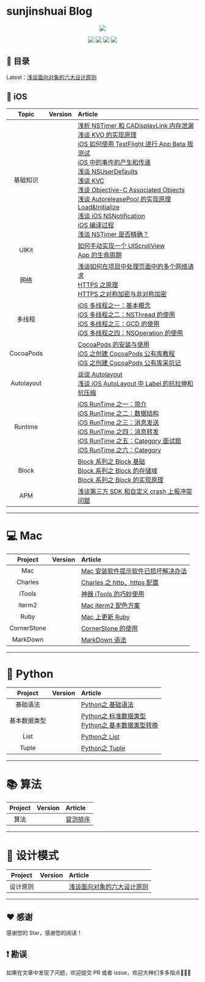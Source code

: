 # sunjinshuai Blog
<p align='center'>
<img src='https://github.com/iOS-Advanced/iOS-Advanced/blob/master/resource/background-cover.jpg'>
</p>
<p align='center'>
<a href="https://weibo.com/u/5113807465"><img src="https://img.shields.io/badge/weibo-@sunjinshuai-f974ce.svg?style=flat&colorA=f4292e"></a>
<a href="https://juejin.im/user/59c4495ef265da065b66b2a8"><img src="https://img.shields.io/badge/掘金-@sunjinshuai-fd6f32.svg?style=flat&colorA=1970fe"></a>
<a href="https://www.jianshu.com/u/16d7ec797c31"><img src="https://img.shields.io/badge/简书-@sunjinshuai-b561fe.svg?style=flat&colorA=ed6f59"></a>
<img src="https://img.shields.io/badge/PR-welcome%20!-brightgreen.svg?colorA=a0cd34">
</p>

## 📖 目录
Latest：[浅谈面向对象的六大设计原则](https://www.jianshu.com/p/7b4633ada135)

## 📱 iOS
| Topic | Version | Article |
|:-------:|:-------:|:------|
|基础知识||[浅析 NSTimer 和 CADisplayLink 内存泄漏](https://www.jianshu.com/p/59124ee085e5)<br>[浅谈 KVO 的实现原理](https://www.jianshu.com/p/5d4cc25165d5)<br>[iOS 如何使用 TestFlight 进行 App Beta 版测试](https://www.jianshu.com/p/684e4b56b99a)<br>[iOS 中的事件的产生和传递](https://www.jianshu.com/p/3f389a2b98ec)<br>[浅谈  NSUserDefaults](https://www.jianshu.com/p/d9c9537cb9cf)<br>[浅谈 KVC](https://www.jianshu.com/p/fd695319a7f8)<br>[浅谈 Objective-C Associated Objects](https://www.jianshu.com/p/4cfad89174b7)<br>[浅谈 AutoreleasePool 的实现原理](https://www.jianshu.com/p/082adc9dc749)<br>[Load&Initialize](https://sunjinshuai.github.io/2016/09/19/Load-Initialize/)<br>[浅谈 iOS NSNotification](https://www.jianshu.com/p/d3718f2b23c6)<br>[iOS 编译过程](https://www.jianshu.com/p/fda47fdc94de)<br>[浅谈 NSTimer 是否精确？](https://www.jianshu.com/p/9e598abe684e)|
|UIKit|| [如何手动实现一个 UIScrollView](https://www.jianshu.com/p/f723336e49bb)<br>[App 的生命周期](https://www.jianshu.com/p/6cf83e94c14c)<br>|
|网络||[浅谈如何在项目中处理页面中的多个网络请求](https://www.jianshu.com/p/5c4b8b6aa44f)<br>[HTTPS 之原理](https://www.jianshu.com/p/257634f46049)<br>[HTTPS 之对称加密与非对称加密](https://www.jianshu.com/p/0e9e879cf75c)|
|多线程||[iOS 多线程之一：基本概念](https://www.jianshu.com/p/18ab9a7daef6)<br>[iOS 多线程之二：NSThread 的使用](https://www.jianshu.com/p/0973c461de51)<br>[iOS 多线程之三：GCD 的使用](https://www.jianshu.com/p/ed2753122f57)<br>[iOS 多线程之四：NSOperation 的使用](https://www.jianshu.com/p/dcf9b9c3a1fd)|
|CocoaPods||[CocoaPods 的安装与使用](https://sunjinshuai.github.io/2016/08/08/CocoaPods%E7%9A%84%E5%AE%89%E8%A3%85%E4%B8%8E%E4%BD%BF%E7%94%A8/)<br>[iOS 之创建 CocoaPods 公有库教程](https://www.jianshu.com/p/c852ab73ffa0)<br>[iOS 之创建 CocoaPods 公有库采坑记](https://juejin.im/post/5a35f587f265da43294e2066)|
|Autolayout||[谈谈 Autolayout](https://www.jianshu.com/p/2056743a0090)<br>[浅谈 iOS AutoLayout 中 Label 的抗拉伸和抗压缩](https://www.jianshu.com/p/8e68b82b471a)|
|Runtime||[iOS RunTime 之一：简介](https://www.jianshu.com/p/1312c8eb2381)<br>[iOS RunTime 之二：数据结构](https://www.jianshu.com/p/3fa276ed26f9)<br>[iOS RunTime 之三：消息发送](https://www.jianshu.com/p/afc051dd84d8)<br>[iOS RunTime 之四：消息转发](https://www.jianshu.com/p/8cd06cd496d5)<br>[iOS RunTime 之五：Category 面试题](https://www.jianshu.com/p/ccbd2a07db1f)<br>[iOS RunTime 之六：Category](https://www.jianshu.com/p/8b4432f5586e)|
|Block||[Block 系列之 Block 基础](https://sunjinshuai.github.io/2015/07/05/block%E7%B3%BB%E5%88%97%E4%B9%8Bblock%E5%9F%BA%E7%A1%80/)<br>[Block 系列之 Block 的存储域](https://sunjinshuai.github.io/2015/07/17/block%E7%B3%BB%E5%88%97%E4%B9%8Bblock%E7%9A%84%E5%AD%98%E5%82%A8%E5%9F%9F/)<br>[Block 系列之 Block 的实现原理](https://sunjinshuai.github.io/2015/07/20/block%E7%B3%BB%E5%88%97%E4%B9%8Bblock%E7%9A%84%E5%AE%9E%E7%8E%B0%E5%8E%9F%E7%90%86/)|
|APM||[浅谈第三方 SDK 和自定义 crash 上报冲突问题](https://www.jianshu.com/p/a1d02e2a9048) |

----------------------------

# 💻 Mac

| Project | Version | Article |
|:-------:|:-------:|:------|
|Mac||[Mac 安装软件提示软件已损坏解决办法](https://www.jianshu.com/p/c594c3d1167c)|
|Charles||[Charles 之 http、https 配置](https://www.jianshu.com/p/e6dd256de239)|
|iTools||[神器 iTools 的巧妙使用](https://www.jianshu.com/p/055abed45d12)|
|iterm2||[Mac iterm2 配色方案](https://www.jianshu.com/p/157ae1a4acaf)|
|Ruby||[Mac 上更新 Ruby](https://www.jianshu.com/p/d99b5662d8a0)|
|CornerStone||[CornerStone 的使用](https://www.jianshu.com/p/7f5c019c528b)|
|MarkDown||[MarkDown 语法](https://github.com/iOS-Advanced/iOS-Advanced/wiki/MarkDown-%E8%AF%AD%E6%B3%95)|

----------------------------

# 🐙 Python

| Project | Version | Article |
|:-------:|:-------:|:------|
|基础语法||[Python之 基础语法](https://github.com/sunjinshuai/Python/blob/master/Article/basic_grammar.md)|
|基本数据类型||[Python之 标准数据类型](https://github.com/sunjinshuai/Python/blob/master/Article/basic_data_type.md)<br>[Python之 基本数据类型转换](https://github.com/sunjinshuai/Python/blob/master/Article/basic_data_type.md)|
|List||[Python之 List](https://github.com/sunjinshuai/Python/blob/master/Article/list.md)|
|Tuple||[Python之 Tuple](https://github.com/sunjinshuai/Python/blob/master/Article/tuple.md)|

----------------------------

# 📚 算法

| Project | Version | Article |
|:-------:|:-------:|:------|
|算法||[冒泡排序](https://github.com/sunjinshuai/Play-Leetcode/tree/master/Algorithm-Sort/BubbleSort)|

----------------------------

# 🍭 设计模式

| Project | Version | Article |
|:-------:|:-------:|:------|
|设计原则||[浅谈面向对象的六大设计原则](https://www.jianshu.com/p/7b4633ada135)|

----------------------------

## ♥️ 感谢

感谢您的 Star，感谢您的阅读！

## ❗️ 勘误

如果在文章中发现了问题，欢迎提交 PR 或者 issue，欢迎大神们多多指点🙏🙏🙏

